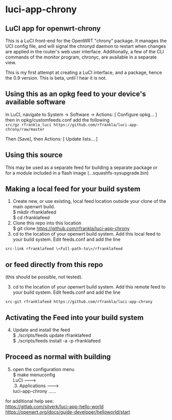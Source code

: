 luci-app-chrony
===============

LuCI app for openwrt-chrony
---------------------------

This is a LuCI front-end for the OpenWRT "chrony" package.
It manages the UCI config file, and will signal the chronyd daemon to
restart when changes are applied in the router's web user interface.
Additionally, a few of the CLI commands of the monitor program, chronyc,
are available in a separate view.

This is my first attempt at creating a LuCI interface, and a package, 
hence the 0.9 version. This is beta, until I hear it is not.

Using this as an opkg feed to your device's available software
--------------------------------------------------------------
In LuCI, navigate to System -> Software -> Actions: \[ Configure opkg... \]  
then in opkg/customfeeds.conf add the following  
`src/gz rfrankla_luci https://github.com/rfrankla/luci-app-chrony/raw/master`

Then \[Save\], then Actions: \[ Update lists... \]

Using this source
-----------------
This may be used as a separate feed for building a separate package or  
for a module included in a flash image (...squashfs-sysupgrade.bin)

Making a local feed for your build system
-----------------------------------------
 1. Create new, or use existing, local feed location outside your clone
of the main openwrt build.  
    $ mkdir rfranklafeed  
    $ cd rfranklafeed  
 2. Clone this repo into this location  
    $ git clone https://github.com/rfrankla/luci-app-chrony
 3. cd to the location of your openwrt build system. 
    Add this local feed to your build system. Edit feeds.conf and add the line  
  
`src-link rfranklafeed \<full-path-to\>/rfranklafeed`

or feed directly from this repo
-------------------------------
(this should be possible, not tested).

 3. cd to the location of your openwrt build system.
    Add this remote feed to your build system. Edit feeds.conf and add the line

`src-git rfranklafeed https://github.com/rfrankla/luci-app-chrony`

Activating the Feed into your build system
------------------------------------------
 4. Update and install the feed  
    $ ./scripts/feeds update rfranklafeed  
    $ ./scripts/feeds install -a -p rfranklafeed  

Proceed as normal with building
-------------------------------
 5. open the configuration menu  
 $ make menuconfig  
 LuCI --->  
   .3. Applications --->  
        luci-app-chrony ......  
        
for additional help see:  
https://gitlab.com/silverk/luci-app-hello-world  
https://openwrt.org/docs/guide-developer/helloworld/start  

